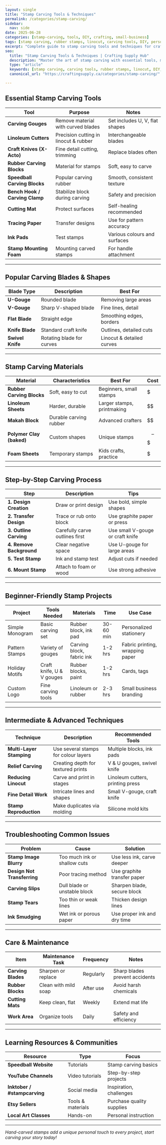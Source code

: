 ```yaml
---
layout: single
title: "Stamp Carving Tools & Techniques"
permalink: /categories/stamp-carving/
sidebar:
  nav: side
date: 2025-06-28
categories: [stamp-carving, tools, DIY, crafting, small-business]
tags: [stamp carving, rubber stamps, linocut, carving tools, DIY, personalization, craft supplies, cheatsheet]
excerpt: "Complete guide to stamp carving tools and techniques for crafters and small businesses. Learn about essential carving tools, materials, project ideas, and maintenance tips with detailed tables."
seo:
  title: "Stamp Carving Tools & Techniques | Crafting Supply Hub"
  description: "Master the art of stamp carving with essential tools, materials, and tips for crafting unique personalized stamps and designs."
  type: "article"
  keywords: [stamp carving, carving tools, rubber stamps, linocut, DIY, crafting, small-business]
  canonical_url: "https://craftingsupply.ca/categories/stamp-carving/"

---
```


## Essential Stamp Carving Tools

| Tool | Purpose | Notes |
|------|---------|-------|
| **Carving Gouges** | Remove material with curved blades | Set includes U, V, flat shapes |
| **Linoleum Cutters** | Precision cutting in linocut & rubber | Interchangeable blades |
| **Craft Knives (X-Acto)** | Fine detail cutting, trimming | Replace blades often |
| **Rubber Carving Blocks** | Material for stamps | Soft, easy to carve |
| **Speedball Carving Blocks** | Popular carving rubber | Smooth, consistent texture |
| **Bench Hook / Carving Clamp** | Stabilize block during carving | Safety and precision |
| **Cutting Mat** | Protect surfaces | Self-healing recommended |
| **Tracing Paper** | Transfer designs | Use for pattern accuracy |
| **Ink Pads** | Test stamps | Various colours and surfaces |
| **Stamp Mounting Foam** | Mounting carved stamps | For handle attachment |

---

## Popular Carving Blades & Shapes

| Blade Type | Description | Best For |
|------------|-------------|----------|
| **U-Gouge** | Rounded blade | Removing large areas |
| **V-Gouge** | Sharp V-shaped blade | Fine lines, detail |
| **Flat Blade** | Straight edge | Smoothing edges, borders |
| **Knife Blade** | Standard craft knife | Outlines, detailed cuts |
| **Swivel Knife** | Rotating blade for curves | Linocut & detailed curves |

---

## Stamp Carving Materials

| Material | Characteristics | Best For | Cost |
|----------|-----------------|----------|------|
| **Rubber Carving Blocks** | Soft, easy to cut | Beginners, small stamps | $ |
| **Linoleum Sheets** | Harder, durable | Larger stamps, printmaking | $$ |
| **Makah Block** | Durable carving rubber | Advanced crafters | $$ |
| **Polymer Clay (baked)** | Custom shapes | Unique stamps | $$–$$$ |
| **Foam Sheets** | Temporary stamps | Kids crafts, practice | $ |

---

## Step-by-Step Carving Process

| Step | Description | Tips |
|------|-------------|------|
| **1. Design Creation** | Draw or print design | Use bold, simple shapes |
| **2. Transfer Design** | Trace or rub onto block | Use graphite paper or press |
| **3. Outline Carving** | Carefully carve outlines first | Use small V-gouge or craft knife |
| **4. Remove Background** | Clear negative space | Use U-gouge for large areas |
| **5. Test Stamp** | Ink and stamp test | Adjust cuts if needed |
| **6. Mount Stamp** | Attach to foam or wood | Use strong adhesive |

---

## Beginner-Friendly Stamp Projects

| Project | Tools Needed | Materials | Time | Use Case |
|---------|--------------|-----------|------|----------|
| Simple Monogram | Basic carving set | Rubber block, ink pad | 30-60 min | Personalized stationery |
| Pattern Stamps | Variety of gouges | Carving block, fabric ink | 1-2 hrs | Fabric printing, wrapping paper |
| Holiday Motifs | Craft knife, U & V gouges | Rubber blocks, paint | 1-2 hrs | Cards, tags |
| Custom Logo | Fine carving tools | Linoleum or rubber | 2-3 hrs | Small business branding |

---

## Intermediate & Advanced Techniques

| Technique | Description | Recommended Tools |
|-----------|-------------|-------------------|
| **Multi-Layer Stamping** | Use several stamps for colour layers | Multiple blocks, ink pads |
| **Relief Carving** | Creating depth for textured prints | V & U gouges, swivel knife |
| **Reducing Linocut** | Carve and print in stages | Linoleum cutters, printing press |
| **Fine Detail Work** | Intricate lines and shapes | Small V-gouge, craft knife |
| **Stamp Reproduction** | Make duplicates via molding | Silicone mold kits |

---

## Troubleshooting Common Issues

| Problem | Cause | Solution |
|---------|-------|----------|
| **Stamp Image Blurry** | Too much ink or shallow cuts | Use less ink, carve deeper |
| **Design Not Transferring** | Poor tracing method | Use graphite transfer paper |
| **Carving Slips** | Dull blade or unstable block | Sharpen blade, secure block |
| **Stamp Tears** | Too thin or weak lines | Thicken design lines |
| **Ink Smudging** | Wet ink or porous paper | Use proper ink and dry time |

---

## Care & Maintenance

| Item | Maintenance Task | Frequency | Notes |
|------|------------------|-----------|-------|
| **Carving Blades** | Sharpen or replace | Regularly | Sharp blades prevent accidents |
| **Rubber Blocks** | Clean with mild soap | After use | Avoid harsh chemicals |
| **Cutting Mats** | Keep clean, flat | Weekly | Extend mat life |
| **Work Area** | Organize tools | Daily | Safety and efficiency |

---

## Learning Resources & Communities

| Resource | Type | Focus |
|----------|------|-------|
| **Speedball Website** | Tutorials | Stamp carving basics |
| **YouTube Channels** | Video tutorials | Step-by-step projects |
| **Inktober / #stampcarving** | Social media | Inspiration, challenges |
| **Etsy Sellers** | Tools & materials | Purchase quality supplies |
| **Local Art Classes** | Hands-on | Personal instruction |

---
*Hand-carved stamps add a unique personal touch to every project, start carving your story today!*
